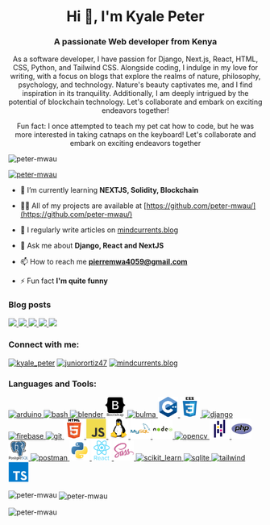 <h1 align="center">Hi 👋, I'm Kyale Peter</h1>
<h3 align="center">A passionate Web developer from Kenya</h3>
<p align="center" >As a software developer, I have passion for Django, Next.js, React, HTML, CSS, Python, and Tailwind CSS. Alongside coding, I indulge in my love for writing, with a focus on blogs that explore the realms of nature, philosophy, psychology, and technology. Nature's beauty captivates me, and I find inspiration in its tranquility. Additionally, I am deeply intrigued by the potential of blockchain technology. Let's collaborate and embark on exciting endeavors together!</p>
<p align="center">Fun fact: I once attempted to teach my pet cat how to code, but he was more interested in taking catnaps on the keyboard! Let's collaborate and embark on exciting endeavors together</p>

<p align="left"> <img src="https://komarev.com/ghpvc/?username=peter-mwau&label=Profile%20views&color=0e75b6&style=flat" alt="peter-mwau" /> </p>

<p align="left"> <a href="https://github.com/ryo-ma/github-profile-trophy"><img src="https://github-profile-trophy.vercel.app/?username=peter-mwau" alt="peter-mwau" /></a> </p>

- 🌱 I’m currently learning **NEXTJS, Solidity, Blockchain**

- 👨‍💻 All of my projects are available at [https://github.com/peter-mwau/](https://github.com/peter-mwau/)

- 📝 I regularly write articles on [mindcurrents.blog](mindcurrents.blog)

- 💬 Ask me about **Django, React and NextJS**

- 📫 How to reach me **pierremwa4059@gmail.com**

- ⚡ Fun fact **I'm quite funny**

### Blog posts
<div>
  <a href="https://mindcurrents.blog/2023/06/13/the-authentic-dance-of-friendship/">
    <img src="https://img.shields.io/badge/The Authentic Dance of Friendship-Read Blog-007BFF?style=for-the-badge">
  </a>
  <a href="https://mindcurrents.blog/2023/05/31/technological-insights-breaking-barriers-how-blockchain-is-bridging-social-gaps-and-transforming-lives/">
    <img src="https://img.shields.io/badge/Breaking Barriers: How Blockchain is Bridging Social Gaps and Transforming Lives-Read Blog-007BFF?style=for-the-badge">
  </a>
  <a href="https://mindcurrents.blog/2023/05/11/the-quest-for-meaning/">
    <img src="https://img.shields.io/badge/The Quest For Meaning-Read Blog-007BFF?style=for-the-badge">
  </a>
  <a href="https://mindcurrents.blog/2023/04/23/uniqueness-of-the-human-person/">
    <img src="https://img.shields.io/badge/Uniqueness Of The Human Person-Read Blog-007BFF?style=for-the-badge">
  </a>
  <a href="https://mindcurrents.blog/2023/03/18/tears-of-the-sun/">
    <img src="https://img.shields.io/badge/Tears Of The Sun-Read Blog-007BFF?style=for-the-badge">
  </a>
</div>


<h3 align="left">Connect with me:</h3>
<p align="left">
<a href="https://twitter.com/kyale_peter" target="blank"><img align="center" src="https://raw.githubusercontent.com/rahuldkjain/github-profile-readme-generator/master/src/images/icons/Social/twitter.svg" alt="kyale_peter" height="30" width="40" /></a>
<a href="https://instagram.com/juniorortiz47" target="blank"><img align="center" src="https://raw.githubusercontent.com/rahuldkjain/github-profile-readme-generator/master/src/images/icons/Social/instagram.svg" alt="juniorortiz47" height="30" width="40" /></a>
<a href="https://mindcurrents.blog" target="blank"><img align="center" src="https://raw.githubusercontent.com/rahuldkjain/github-profile-readme-generator/master/src/images/icons/Social/rss.svg" alt="mindcurrents.blog" height="30" width="40" /></a>
</p>

<h3 align="left">Languages and Tools:</h3>
<p align="left"> <a href="https://www.arduino.cc/" target="_blank" rel="noreferrer"> <img src="https://cdn.worldvectorlogo.com/logos/arduino-1.svg" alt="arduino" width="40" height="40"/> </a> <a href="https://www.gnu.org/software/bash/" target="_blank" rel="noreferrer"> <img src="https://www.vectorlogo.zone/logos/gnu_bash/gnu_bash-icon.svg" alt="bash" width="40" height="40"/> </a> <a href="https://www.blender.org/" target="_blank" rel="noreferrer"> <img src="https://download.blender.org/branding/community/blender_community_badge_white.svg" alt="blender" width="40" height="40"/> </a> <a href="https://getbootstrap.com" target="_blank" rel="noreferrer"> <img src="https://raw.githubusercontent.com/devicons/devicon/master/icons/bootstrap/bootstrap-plain-wordmark.svg" alt="bootstrap" width="40" height="40"/> </a> <a href="https://bulma.io/" target="_blank" rel="noreferrer"> <img src="https://raw.githubusercontent.com/gilbarbara/logos/804dc257b59e144eaca5bc6ffd16949752c6f789/logos/bulma.svg" alt="bulma" width="40" height="40"/> </a> <a href="https://www.w3schools.com/cpp/" target="_blank" rel="noreferrer"> <img src="https://raw.githubusercontent.com/devicons/devicon/master/icons/cplusplus/cplusplus-original.svg" alt="cplusplus" width="40" height="40"/> </a> <a href="https://www.w3schools.com/css/" target="_blank" rel="noreferrer"> <img src="https://raw.githubusercontent.com/devicons/devicon/master/icons/css3/css3-original-wordmark.svg" alt="css3" width="40" height="40"/> </a> <a href="https://www.djangoproject.com/" target="_blank" rel="noreferrer"> <img src="https://cdn.worldvectorlogo.com/logos/django.svg" alt="django" width="40" height="40"/> </a> <a href="https://firebase.google.com/" target="_blank" rel="noreferrer"> <img src="https://www.vectorlogo.zone/logos/firebase/firebase-icon.svg" alt="firebase" width="40" height="40"/> </a> <a href="https://git-scm.com/" target="_blank" rel="noreferrer"> <img src="https://www.vectorlogo.zone/logos/git-scm/git-scm-icon.svg" alt="git" width="40" height="40"/> </a> <a href="https://www.w3.org/html/" target="_blank" rel="noreferrer"> <img src="https://raw.githubusercontent.com/devicons/devicon/master/icons/html5/html5-original-wordmark.svg" alt="html5" width="40" height="40"/> </a> <a href="https://developer.mozilla.org/en-US/docs/Web/JavaScript" target="_blank" rel="noreferrer"> <img src="https://raw.githubusercontent.com/devicons/devicon/master/icons/javascript/javascript-original.svg" alt="javascript" width="40" height="40"/> </a> <a href="https://www.linux.org/" target="_blank" rel="noreferrer"> <img src="https://raw.githubusercontent.com/devicons/devicon/master/icons/linux/linux-original.svg" alt="linux" width="40" height="40"/> </a> <a href="https://www.mysql.com/" target="_blank" rel="noreferrer"> <img src="https://raw.githubusercontent.com/devicons/devicon/master/icons/mysql/mysql-original-wordmark.svg" alt="mysql" width="40" height="40"/> </a> <a href="https://nodejs.org" target="_blank" rel="noreferrer"> <img src="https://raw.githubusercontent.com/devicons/devicon/master/icons/nodejs/nodejs-original-wordmark.svg" alt="nodejs" width="40" height="40"/> </a> <a href="https://opencv.org/" target="_blank" rel="noreferrer"> <img src="https://www.vectorlogo.zone/logos/opencv/opencv-icon.svg" alt="opencv" width="40" height="40"/> </a> <a href="https://pandas.pydata.org/" target="_blank" rel="noreferrer"> <img src="https://raw.githubusercontent.com/devicons/devicon/2ae2a900d2f041da66e950e4d48052658d850630/icons/pandas/pandas-original.svg" alt="pandas" width="40" height="40"/> </a> <a href="https://www.php.net" target="_blank" rel="noreferrer"> <img src="https://raw.githubusercontent.com/devicons/devicon/master/icons/php/php-original.svg" alt="php" width="40" height="40"/> </a> <a href="https://www.postgresql.org" target="_blank" rel="noreferrer"> <img src="https://raw.githubusercontent.com/devicons/devicon/master/icons/postgresql/postgresql-original-wordmark.svg" alt="postgresql" width="40" height="40"/> </a> <a href="https://postman.com" target="_blank" rel="noreferrer"> <img src="https://www.vectorlogo.zone/logos/getpostman/getpostman-icon.svg" alt="postman" width="40" height="40"/> </a> <a href="https://www.python.org" target="_blank" rel="noreferrer"> <img src="https://raw.githubusercontent.com/devicons/devicon/master/icons/python/python-original.svg" alt="python" width="40" height="40"/> </a> <a href="https://reactjs.org/" target="_blank" rel="noreferrer"> <img src="https://raw.githubusercontent.com/devicons/devicon/master/icons/react/react-original-wordmark.svg" alt="react" width="40" height="40"/> </a> <a href="https://sass-lang.com" target="_blank" rel="noreferrer"> <img src="https://raw.githubusercontent.com/devicons/devicon/master/icons/sass/sass-original.svg" alt="sass" width="40" height="40"/> </a> <a href="https://scikit-learn.org/" target="_blank" rel="noreferrer"> <img src="https://upload.wikimedia.org/wikipedia/commons/0/05/Scikit_learn_logo_small.svg" alt="scikit_learn" width="40" height="40"/> </a> <a href="https://www.sqlite.org/" target="_blank" rel="noreferrer"> <img src="https://www.vectorlogo.zone/logos/sqlite/sqlite-icon.svg" alt="sqlite" width="40" height="40"/> </a> <a href="https://tailwindcss.com/" target="_blank" rel="noreferrer"> <img src="https://www.vectorlogo.zone/logos/tailwindcss/tailwindcss-icon.svg" alt="tailwind" width="40" height="40"/> </a> <a href="https://www.typescriptlang.org/" target="_blank" rel="noreferrer"> <img src="https://raw.githubusercontent.com/devicons/devicon/master/icons/typescript/typescript-original.svg" alt="typescript" width="40" height="40"/> </a> </p>

<p><img align="left" src="https://github-readme-stats.vercel.app/api/top-langs?username=peter-mwau&show_icons=true&locale=en&layout=compact" alt="peter-mwau" /></p>

<p>&nbsp;<img align="center" src="https://github-readme-stats.vercel.app/api?username=peter-mwau&show_icons=true&locale=en" alt="peter-mwau" /></p>

<p><img align="center" src="https://github-readme-streak-stats.herokuapp.com/?user=peter-mwau&" alt="peter-mwau" /></p>
